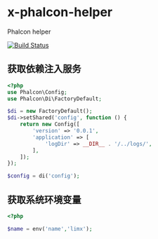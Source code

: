 # x-phalcon-helper
Phalcon helper

[![Build Status](https://travis-ci.org/limingxinleo/x-phalcon-helper.svg?branch=master)](https://travis-ci.org/limingxinleo/x-phalcon-helper)

## 获取依赖注入服务
~~~php
<?php
use Phalcon\Config;
use Phalcon\Di\FactoryDefault;

$di = new FactoryDefault();
$di->setShared('config', function () {
    return new Config([
        'version' => '0.0.1',
        'application' => [
            'logDir' => __DIR__ . '/../logs/',
        ],
    ]);
});

$config = di('config');
~~~

## 获取系统环境变量
~~~php
<?php

$name = env('name','limx');
~~~
